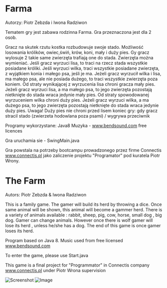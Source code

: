 # Farma


Autorzy: Piotr Zebzda i Iwona Radziwon

Tematem gry jest zabawa rodzinna Farma. Gra przeznaczona jest dla 2 osob. 

Gracz na skutek rzutu kostka rozbudowuje swoje stado. Możliwość losowania królików, owiec,świń, krów,
koni, mały i duży pies. Gy gracz wylosuje 2 takie same zwierzęta trafiają one do stada.
Zwierzęta można wymieniać.
Jeśli gracz wyrzuci lisa, to traci na rzecz stada wszystkie posiadane króliki. 
Jeśli wyrzuci wilka, traci wszystkie posiadane zwierzęta, z wyjątkiem konia i małego psa, jeśli je ma.
Jeżeli gracz wyrzucił wilka i lisa, ma małego psa, ale nie posiada dużego, to traci wszystkie zwierzęta poza koniem.
Od straty wynikającej z wyrzucenia lisa chroni gracza mały pies. Jeżeli gracz wyrzuci lisa, a ma małego psa, to jego zwierzęta pozostają nietknięte do stada wraca jedynie mały pies.
 Od straty spowodowanej wyrzuceniem wilka chroni duży pies. Jeżeli gracz wyrzuci wilka, a ma dużego psa, to jego zwierzęta pozostają nietknięte do stada wraca jedynie duży pies. 
Uwaga! Duży pies nie chroni przed lisem
koniec gry: gdy gracz stracil stado (zwierzeta hodowlana poza psami) / wygrywa przeciwnik

Programy wykorzystane: Java8
Muzyka  - www.bendsound.com free licences

Gra uruchamia sie - SwingMain.java

Gra powstala na potrzeby bootcampu prowadzonego przez firme Connectis www.connectis.pl jako zaliczenie projektu "Programator" pod kuratela Piotr Wrony.


# The Farm

Autors: Piotr Zebzda & Iwona Radziwon

This is a family game. The gamer will build its herd by throwing a dice. Once same animal will be shown,
this animal will become a gammer herd. There is a variety of animals available : rabbit, sheep, pig, cow,
horse, small dog , big dog. Gamer can change animals.
However once there is wolf gamer will lose its herd , unless he/she has a dog.  The end of this game is once gamer loses its herd.

Program based on Java 8.
Music used from free licensed www.bendsound.com

To enter the game, please use Start.java

This game is a final project for "Programmator" in Connectis company www.connectis.pl under Piotr Wrona
supervision


![Screenshot](farma.jpg)
<img src="farma.jpg" alt="Image"/>

